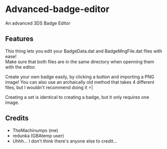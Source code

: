 # Advanced-badge-editor
An advanced 3DS Badge Editor

## Features
This thing lets you edit your BadgeData.dat and BadgeMngFile.dat files with ease!  
Make sure that both files are in the same directory when openning them with the editor.

Create your own badge easily, by clicking a button and importing a PNG image!
You can also use an archaically old method that takes 4 different files, but I wouldn't recommend doing it =|

Creating a set is identical to creating a badge, but it only requires one image.

## Credits
  - TheMachinumps (me)
  - redunka (GBAtemp user)
  - Uhhh... I don't think there's anyone else to credit...
